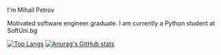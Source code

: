 I'm Mihail Petrov

Motivated software engineer graduate. I am currently a Python student at SoftUni.bg

[![Top Langs](https://github-readme-stats.vercel.app/api/top-langs/?username=Mihail0708)](https://github.com/anuraghazra/github-readme-stats)
[![Anurag's GitHub stats](https://github-readme-stats.vercel.app/api?username=Mihail0708)](https://github.com/anuraghazra/github-readme-stats)
